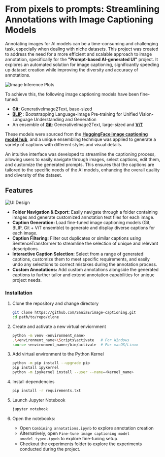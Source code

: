 # From pixels to prompts: Streamlining Annotations with Image Captioning Models 


Annotating images for AI models can be a time-consuming and challenging task, especially when dealing with niche datasets. This project was created to address the need for a more efficient and scalable approach to image annotation, specifically for the **"Prompt-based AI-generated UI"** project. It explores an automated solution for image captioning, significantly speeding up dataset creation while improving the diversity and accuracy of annotations.

![Image Inference Plots](image.png)

To achieve this, the following image captioning models have been fine-tuned:
- **[Git](https://huggingface.co/microsoft/git-base)**:  GenerativeImage2Text, base-sized 
- **[BLIP](https://huggingface.co/Salesforce/blip-image-captioning-large)** : Bootstrapping Language-Image Pre-training for Unified Vision-Language Understanding and Generation
- An ensemble of **[Git](https://huggingface.co/microsoft/git-large)**: GenerativeImage2Text, large-sized and **[ViT](https://huggingface.co/nlpconnect/vit-gpt2-image-captioning)**

These models were sourced from the **[HuggingFace image captioning model hub](https://huggingface.co/models?other=image-captioning)**, and a unique ensembling technique was applied to generate a variety of captions with different styles and visual details.

An intuitive interface was developed to streamline the captioning process, allowing users to easily navigate through images, select captions, edit them, and customize the generated prompts. This ensures that the captions are tailored to the specific needs of the AI models, enhancing the overall quality and diversity of the dataset.

## Features

![UI Design](image-1.png)

- **Folder Navigation & Export:** Easily navigate through a folder containing images and generate customized annotation text files for each image.
- **Caption Generation:** Load fine-tuned image captioning models (Git, BLIP, Git + ViT ensemble) to generate and display diverse captions for each image.
- **Caption Filtering:** Filter out duplicates or similar captions using SentenceTransformer to streamline the selection of unique and relevant descriptions.
- **Interactive Caption Selection:** Select from a range of generated captions, customize them to meet specific requirements, and easily undo any selections to correct mistakes during the annotation process.
- **Custom Annotations:** Add custom annotations alongside the generated captions to further tailor and extend annotation capabilities for unique project needs.

### Installation 

1. Clone the repository and change directory

    ```bash
    git clone https://github.com/SaniaE/image-captioning.git
    cd path/to/repo/clone
    ```
2. Create and activate a new virtual enviornment

    ```bash
    python -m venv <environment_name>
    .\<environment_name>\Scripts\activate   # For Windows
    source <environment_name>/bin/activate  # For macOS/Linux
    ```
3. Add virtual environment to the Python Kernel 

    ```bash
    python -m pip install --upgrade pip 
    pip install ipykernel 
    python -m ipykernel install --user --name=<kernel_name>
    ```
4. Install dependencies

    ```bash
    pip install -r requirements.txt
    ```
5. Launch Jupyter Notebook 

    ```bash
    jupyter notebook

6. Open the notebooks: 
    - Open `Combining annotations.ipynb` to explore annotation creation 
    - Alternatively, open `Fine-tune image captioning model <model_type>.ipynb` to explore fine-tuning setup. 
    - Checkout the experiments folder to explore the experiments conducted during the project.

